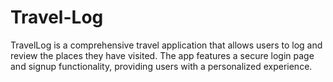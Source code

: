 # Travel-Log
TravelLog is a comprehensive travel application that allows users to log and review the places they have visited. The app features a secure login page and signup functionality, providing users with a personalized experience.
